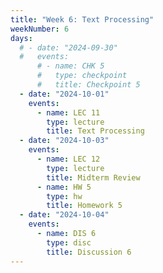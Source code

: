 ```yaml
---
title: "Week 6: Text Processing"
weekNumber: 6
days:
  # - date: "2024-09-30"
  #   events:
      # - name: CHK 5
      #   type: checkpoint
      #   title: Checkpoint 5
  - date: "2024-10-01"
    events:
      - name: LEC 11
        type: lecture
        title: Text Processing
  - date: "2024-10-03"
    events:
      - name: LEC 12
        type: lecture
        title: Midterm Review
      - name: HW 5
        type: hw
        title: Homework 5
  - date: "2024-10-04"
    events:
      - name: DIS 6
        type: disc
        title: Discussion 6
---
```

